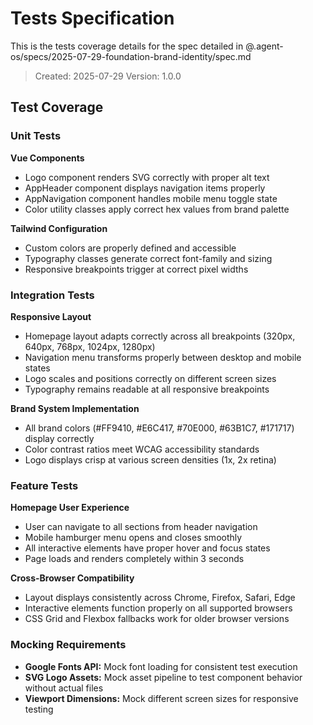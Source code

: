 # Tests Specification

This is the tests coverage details for the spec detailed in @.agent-os/specs/2025-07-29-foundation-brand-identity/spec.md

> Created: 2025-07-29
> Version: 1.0.0

## Test Coverage

### Unit Tests

**Vue Components**
- Logo component renders SVG correctly with proper alt text
- AppHeader component displays navigation items properly
- AppNavigation component handles mobile menu toggle state
- Color utility classes apply correct hex values from brand palette

**Tailwind Configuration**
- Custom colors are properly defined and accessible
- Typography classes generate correct font-family and sizing
- Responsive breakpoints trigger at correct pixel widths

### Integration Tests

**Responsive Layout**
- Homepage layout adapts correctly across all breakpoints (320px, 640px, 768px, 1024px, 1280px)
- Navigation menu transforms properly between desktop and mobile states
- Logo scales and positions correctly on different screen sizes
- Typography remains readable at all responsive breakpoints

**Brand System Implementation**
- All brand colors (#FF9410, #E6C417, #70E000, #63B1C7, #171717) display correctly
- Color contrast ratios meet WCAG accessibility standards
- Logo displays crisp at various screen densities (1x, 2x retina)

### Feature Tests

**Homepage User Experience**
- User can navigate to all sections from header navigation
- Mobile hamburger menu opens and closes smoothly
- All interactive elements have proper hover and focus states
- Page loads and renders completely within 3 seconds

**Cross-Browser Compatibility**
- Layout displays consistently across Chrome, Firefox, Safari, Edge
- Interactive elements function properly on all supported browsers
- CSS Grid and Flexbox fallbacks work for older browser versions

### Mocking Requirements

- **Google Fonts API:** Mock font loading for consistent test execution
- **SVG Logo Assets:** Mock asset pipeline to test component behavior without actual files
- **Viewport Dimensions:** Mock different screen sizes for responsive testing